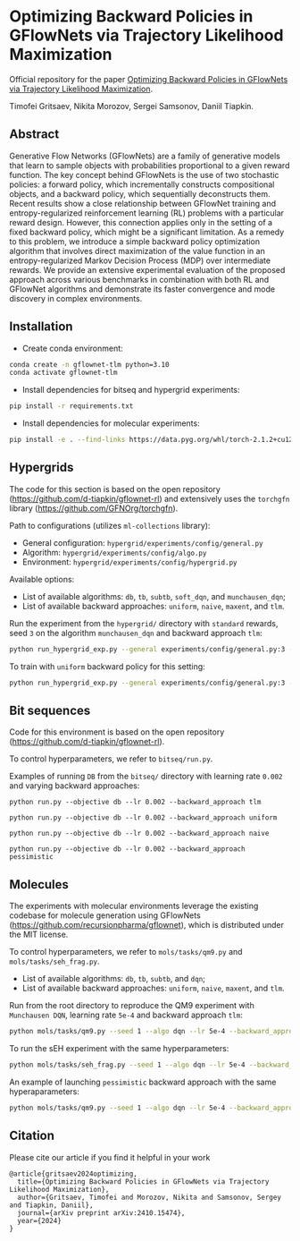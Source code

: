 # Optimizing Backward Policies in GFlowNets via Trajectory Likelihood Maximization

Official repository for the paper [Optimizing Backward Policies in GFlowNets via Trajectory Likelihood Maximization](https://arxiv.org/abs/2410.15474).

Timofei Gritsaev, Nikita Morozov, Sergei Samsonov, Daniil Tiapkin.

## Abstract
Generative Flow Networks (GFlowNets) are a family of generative models that learn to sample objects with probabilities proportional to a given reward function. 
The key concept behind GFlowNets is the use of two stochastic policies: a forward policy, which incrementally constructs compositional objects, and a backward policy, which sequentially deconstructs them. 
Recent results show a close relationship between GFlowNet training and entropy-regularized reinforcement learning (RL) problems with a particular reward design. 
However, this connection applies only in the setting of a fixed backward policy, which might be a significant limitation. 
As a remedy to this problem, we introduce a simple backward policy optimization algorithm that involves direct maximization of the value function in an entropy-regularized Markov Decision Process (MDP) over intermediate rewards. 
We provide an extensive experimental evaluation of the proposed approach across various benchmarks in combination with both RL and GFlowNet algorithms and demonstrate its faster convergence and mode discovery in complex environments.

## Installation

- Create conda environment:

```sh
conda create -n gflownet-tlm python=3.10
conda activate gflownet-tlm
```

- Install dependencies for bitseq and hypergrid experiments:

```sh
pip install -r requirements.txt
```

- Install dependencies for molecular experiments:
```sh
pip install -e . --find-links https://data.pyg.org/whl/torch-2.1.2+cu121.html
```

## Hypergrids

The code for this section is based on the open repository (https://github.com/d-tiapkin/gflownet-rl) and extensively uses the `torchgfn` library (https://github.com/GFNOrg/torchgfn).

Path to configurations (utilizes `ml-collections` library):
- General configuration: `hypergrid/experiments/config/general.py`
- Algorithm: `hypergrid/experiments/config/algo.py`
- Environment: `hypergrid/experiments/config/hypergrid.py`

Available options:
- List of available algorithms: `db`, `tb`, `subtb`, `soft_dqn`, and `munchausen_dqn`;
- List of available backward approaches: `uniform`, `naive`, `maxent`, and `tlm`.

Run the experiment from the `hypergrid/` directory with `standard` rewards, seed `3` on the algorithm `munchausen_dqn` and backward approach `tlm`:
```bash
python run_hypergrid_exp.py --general experiments/config/general.py:3 --env experiments/config/hypergrid.py:standard --algo experiments/config/algo.py:munchausen_dqn --algo.backward_approach tlm
```
To train with `uniform` backward policy for this setting:
```bash
python run_hypergrid_exp.py --general experiments/config/general.py:3 --env experiments/config/hypergrid.py:standard --algo experiments/config/algo.py:munchausen_dqn --algo.backward_approach uniform
```

## Bit sequences

Code for this environment is based on the open repository (https://github.com/d-tiapkin/gflownet-rl).

To control hyperparameters, we refer to `bitseq/run.py`.

Examples of running `DB` from the `bitseq/` directory with learning rate `0.002` and varying backward approaches:

```
python run.py --objective db --lr 0.002 --backward_approach tlm
```

```
python run.py --objective db --lr 0.002 --backward_approach uniform
```

```
python run.py --objective db --lr 0.002 --backward_approach naive
```

```
python run.py --objective db --lr 0.002 --backward_approach pessimistic
```

## Molecules

The experiments with molecular environments leverage the existing codebase for molecule generation using GFlowNets (https://github.com/recursionpharma/gflownet), which is distributed under the MIT license.

To control hyperparameters, we refer to `mols/tasks/qm9.py` and `mols/tasks/seh_frag.py`.

- List of available algorithms: `db`, `tb`, `subtb`, and `dqn`;
- List of available backward approaches: `uniform`, `naive`, `maxent`, and `tlm`.

Run from the root directory to reproduce the QM9 experiment with `Munchausen DQN`, learning rate `5e-4` and backward approach `tlm`:
```bash
python mols/tasks/qm9.py --seed 1 --algo dqn --lr 5e-4 --backward_approach tlm
```
To run the sEH experiment with the same hyperparameters:
```bash
python mols/tasks/seh_frag.py --seed 1 --algo dqn --lr 5e-4 --backward_approach tlm
```
An example of launching `pessimistic` backward approach with the same hyperaparameters:
```bash
python mols/tasks/qm9.py --seed 1 --algo dqn --lr 5e-4 --backward_approach pessimistic --no_sampling_model --rand_pb_init
```

## Citation

Please cite our article if you find it helpful in your work
```
@article{gritsaev2024optimizing,
  title={Optimizing Backward Policies in GFlowNets via Trajectory Likelihood Maximization},
  author={Gritsaev, Timofei and Morozov, Nikita and Samsonov, Sergey and Tiapkin, Daniil},
  journal={arXiv preprint arXiv:2410.15474},
  year={2024}
}
```
